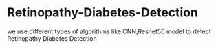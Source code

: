 # Retinopathy-Diabetes-Detection
we use different types of algorithms like CNN,Resnet50 model to detect Retinopathy Diabetes Detection
